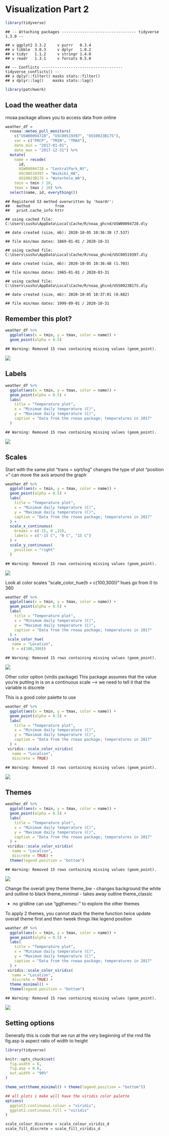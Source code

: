Visualization Part 2
================

``` r
library(tidyverse)
```

    ## -- Attaching packages --------------------------------- tidyverse 1.3.0 --

    ## v ggplot2 3.3.2     v purrr   0.3.4
    ## v tibble  3.0.3     v dplyr   1.0.2
    ## v tidyr   1.1.2     v stringr 1.4.0
    ## v readr   1.3.1     v forcats 0.5.0

    ## -- Conflicts ------------------------------------ tidyverse_conflicts() --
    ## x dplyr::filter() masks stats::filter()
    ## x dplyr::lag()    masks stats::lag()

``` r
library(patchwork)
```

## Load the weather data

rnoaa package allows you to access data from online

``` r
weather_df = 
  rnoaa::meteo_pull_monitors(
    c("USW00094728", "USC00519397", "USS0023B17S"),
    var = c("PRCP", "TMIN", "TMAX"), 
    date_min = "2017-01-01",
    date_max = "2017-12-31") %>%
  mutate(
    name = recode(
      id, 
      USW00094728 = "CentralPark_NY", 
      USC00519397 = "Waikiki_HA",
      USS0023B17S = "Waterhole_WA"),
    tmin = tmin / 10,
    tmax = tmax / 10) %>%
  select(name, id, everything())
```

    ## Registered S3 method overwritten by 'hoardr':
    ##   method           from
    ##   print.cache_info httr

    ## using cached file: C:\Users\sushu\AppData\Local\Cache/R/noaa_ghcnd/USW00094728.dly

    ## date created (size, mb): 2020-10-05 10:36:30 (7.537)

    ## file min/max dates: 1869-01-01 / 2020-10-31

    ## using cached file: C:\Users\sushu\AppData\Local\Cache/R/noaa_ghcnd/USC00519397.dly

    ## date created (size, mb): 2020-10-05 10:36:48 (1.703)

    ## file min/max dates: 1965-01-01 / 2020-03-31

    ## using cached file: C:\Users\sushu\AppData\Local\Cache/R/noaa_ghcnd/USS0023B17S.dly

    ## date created (size, mb): 2020-10-05 10:37:01 (0.882)

    ## file min/max dates: 1999-09-01 / 2020-10-31

## Remember this plot?

``` r
weather_df %>% 
  ggplot(aes(x = tmin, y = tmax, color = name)) +
  geom_point(alpha = 0.5) 
```

    ## Warning: Removed 15 rows containing missing values (geom_point).

![](viz_ii_files/figure-gfm/unnamed-chunk-2-1.png)<!-- -->

## Labels

``` r
weather_df %>% 
  ggplot(aes(x = tmin, y = tmax, color = name)) +
  geom_point(alpha = 0.5) +
  labs(
    title = "Temperature plot",
    x = "Minimum daily temperature (C)",
    y = "Maximum daily temperature (C)",
    caption = "Data from the rnoaa package; temperatures in 2017"
  )
```

    ## Warning: Removed 15 rows containing missing values (geom_point).

![](viz_ii_files/figure-gfm/unnamed-chunk-3-1.png)<!-- -->

## Scales

Start with the same plot “trans = sqrt/log” changes the type of plot
“position =” can move the axis around the graph

``` r
weather_df %>% 
  ggplot(aes(x = tmin, y = tmax, color = name)) +
  geom_point(alpha = 0.5) +
  labs(
    title = "Temperature plot",
    x = "Minimum daily temperature (C)",
    y = "Maximum daily temperature (C)",
    caption = "Data from the rnoaa package; temperatures in 2017"
  ) +
  scale_x_continuous(
    breaks = c(-15, 0 ,15),
    labels = c("-15 C", "0 C", "15 C")
  ) +
  scale_y_continuous(
    position = "right"
  )
```

    ## Warning: Removed 15 rows containing missing values (geom_point).

![](viz_ii_files/figure-gfm/unnamed-chunk-4-1.png)<!-- -->

Look at color scales “scale\_color\_hue(h = c(100,300))” hues go from 0
to 360

``` r
weather_df %>% 
  ggplot(aes(x = tmin, y = tmax, color = name)) +
  geom_point(alpha = 0.5) +
  labs(
    title = "Temperature plot",
    x = "Minimum daily temperature (C)",
    y = "Maximum daily temperature (C)",
    caption = "Data from the rnoaa package; temperatures in 2017"
  ) +
 scale_color_hue(
   name = "Location",
   h = c(100,300))
```

    ## Warning: Removed 15 rows containing missing values (geom_point).

![](viz_ii_files/figure-gfm/unnamed-chunk-5-1.png)<!-- -->

Other color option (virdis package) This package assumes that the value
you’re putting in is on a continuous scale –\> we need to tell it that
the variable is discrete

This is a good color palette to use

``` r
weather_df %>% 
  ggplot(aes(x = tmin, y = tmax, color = name)) +
  geom_point(alpha = 0.5) +
  labs(
    title = "Temperature plot",
    x = "Minimum daily temperature (C)",
    y = "Maximum daily temperature (C)",
    caption = "Data from the rnoaa package; temperatures in 2017"
  ) +
 viridis::scale_color_viridis(
   name = "Location",
   discrete = TRUE)
```

    ## Warning: Removed 15 rows containing missing values (geom_point).

![](viz_ii_files/figure-gfm/unnamed-chunk-6-1.png)<!-- -->

## Themes

``` r
weather_df %>% 
  ggplot(aes(x = tmin, y = tmax, color = name)) +
  geom_point(alpha = 0.5) +
  labs(
    title = "Temperature plot",
    x = "Minimum daily temperature (C)",
    y = "Maximum daily temperature (C)",
    caption = "Data from the rnoaa package; temperatures in 2017"
  ) +
 viridis::scale_color_viridis(
   name = "Location",
   discrete = TRUE) +
  theme(legend.position = "bottom")
```

    ## Warning: Removed 15 rows containing missing values (geom_point).

![](viz_ii_files/figure-gfm/unnamed-chunk-7-1.png)<!-- -->

Change the overall grey theme theme\_bw - changes background the white
and outline to black theme\_minimal - takes away outline theme\_classic
- no gridline can use “ggthemes::” to explore the other themes

To apply 2 themes, you cannot stack the theme function twice update
overall theme first and then tweek things like legend position

``` r
weather_df %>% 
  ggplot(aes(x = tmin, y = tmax, color = name)) +
  geom_point(alpha = 0.5) +
  labs(
    title = "Temperature plot",
    x = "Minimum daily temperature (C)",
    y = "Maximum daily temperature (C)",
    caption = "Data from the rnoaa package; temperatures in 2017"
  ) +
 viridis::scale_color_viridis(
   name = "Location",
   discrete = TRUE) +
  theme_minimal() +
  theme(legend.position = "bottom")
```

    ## Warning: Removed 15 rows containing missing values (geom_point).

![](viz_ii_files/figure-gfm/unnamed-chunk-8-1.png)<!-- -->

## Setting options

Generally this is code that we run at the very beginning of the rmd file
fig.asp is aspect ratio of width to height

``` r
library(tidyverse)

knitr::opts_chuck$set(
  fig.width = 6,
  fig.asp = 0.6,
  out.width = "90%"
)

theme_set(theme_minimal() + theme(legend.position = "bottom"))

## all plots i make will have the viridis color palette
options(
  ggplot2.continuous.colour = "viridis",
  ggplot2.continuous.fill = "viridis"
)

scale_colour_discrete = scale_colour_viridis_d
scale_fill_discrete = scale_fill_viridis_d
```
